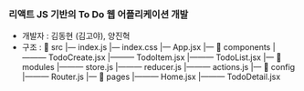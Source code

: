 ### 리액트 JS 기반의 To Do 웹 어플리케이션 개발

- 개발자 : 김동현 (김고야), 양진혁
- 구조 :
  📁 src
  |— index.js
  |— index.css
  |— App.jsx
  |— 📁 components
  |——— TodoCreate.jsx
  |——— TodoItem.jsx
  |——— TodoList.jsx
  |— 📁 modules
  |——— store.js
  |——— reducer.js
  |——— actions.js
  |— 📁 config
  |——— Router.js
  |— 📁 pages
  |——— Home.jsx
  |——— TodoDetail.jsx
